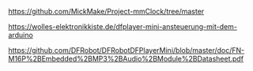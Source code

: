 https://github.com/MickMake/Project-mmClock/tree/master

https://wolles-elektronikkiste.de/dfplayer-mini-ansteuerung-mit-dem-arduino

https://github.com/DFRobot/DFRobotDFPlayerMini/blob/master/doc/FN-M16P%2BEmbedded%2BMP3%2BAudio%2BModule%2BDatasheet.pdf

